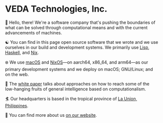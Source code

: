 # VEDA Technologies, Inc.

👋️ Hello, there! We're a software company that's pushing the boundaries of what
can be solved through computational means and with the current advancements of
machines.

☯️️ You can find in this page open source software that we wrote and we use
ourselves in our build and development systems. We primarily use
[Lisp](https://lisp-lang.org), [Haskell](https://haskell.org), and [Nix](https://nixos.org).

❄️️ We use [macOS](https://en.wikipedia.org/wiki/MacOS) and
[NixOS](https://nixos.org)—on aarch64, x86_64, and arm64—as our primary
development systems and we deploy on macOS; GNU/Linux; and on the web.

🧠 The [white paper](https://github.com/vedatechnologiesinc/white-paper/blob/main/white-paper.pdf?raw=true)
talks about approaches on how to reach some of the low-hanging fruits of general
intelligence based on computationalism.

🏄️️️ Our headquarters is based in the tropical province of [La Union, Philippines](https://en.wikipedia.org/wiki/La_Union).

🦑 You can find more about us [on our website](https://veda-tech.com).

